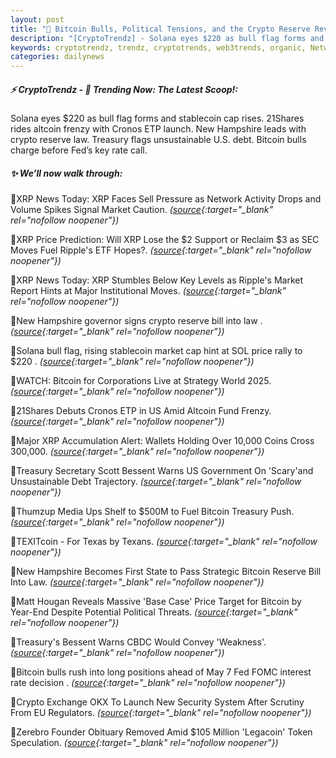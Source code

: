 ```yaml
---
layout: post
title: "🌅 Bitcoin Bulls, Political Tensions, and the Crypto Reserve Revolution Bitcoin News"
description: "[CryptoTrendz] - Solana eyes $220 as bull flag forms and stablecoin cap rises. 21Shares rides altcoin frenzy with Cronos ETP launch. New Hampshire leads with crypto reserve law. Treasury flags unsustainable U.S. debt. Bitcoin bulls charge before Fed’s key rate call."
keywords: cryptotrendz, trendz, cryptotrends, web3trends, organic, Network, XRP, Token, crypto, Market, SEC, stablecoin, SOL, Altcoin, Bitcoin
categories: dailynews
---
```


##### ⚡ CryptoTrendz - 📌 *Trending Now: The Latest Scoop!:*

Solana eyes $220 as bull flag forms and stablecoin cap rises. 21Shares rides altcoin frenzy with Cronos ETP launch. New Hampshire leads with crypto reserve law. Treasury flags unsustainable U.S. debt. Bitcoin bulls charge before Fed’s key rate call.

##### ✨ *We’ll now walk through:*


🔹XRP News Today: XRP Faces Sell Pressure as Network Activity Drops and Volume Spikes Signal Market Caution. *([source](https://s.avyag.com/uhbp){:target="_blank" rel="nofollow noopener"})*

🔹XRP Price Prediction: Will XRP Lose the $2 Support or Reclaim $3 as SEC Moves Fuel Ripple's ETF Hopes?. *([source](https://s.avyag.com/911y){:target="_blank" rel="nofollow noopener"})*

🔹XRP News Today: XRP Stumbles Below Key Levels as Ripple's Market Report Hints at Major Institutional Moves. *([source](https://s.avyag.com/fwmt){:target="_blank" rel="nofollow noopener"})*

🔹New Hampshire governor signs crypto reserve bill into law . *([source](https://s.avyag.com/uxwr){:target="_blank" rel="nofollow noopener"})*

🔹Solana bull flag, rising stablecoin market cap hint at SOL price rally to $220 . *([source](https://s.avyag.com/csaa){:target="_blank" rel="nofollow noopener"})*

🔹WATCH: Bitcoin for Corporations Live at Strategy World 2025. *([source](https://s.avyag.com/0255){:target="_blank" rel="nofollow noopener"})*

🔹21Shares Debuts Cronos ETP in US Amid Altcoin Fund Frenzy. *([source](https://s.avyag.com/fhko){:target="_blank" rel="nofollow noopener"})*

🔹Major XRP Accumulation Alert: Wallets Holding Over 10,000 Coins Cross 300,000. *([source](https://s.avyag.com/w5d6){:target="_blank" rel="nofollow noopener"})*

🔹Treasury Secretary Scott Bessent Warns US Government On 'Scary'and Unsustainable Debt Trajectory. *([source](https://s.avyag.com/b0n9){:target="_blank" rel="nofollow noopener"})*

🔹Thumzup Media Ups Shelf to $500M to Fuel Bitcoin Treasury Push. *([source](https://s.avyag.com/758y){:target="_blank" rel="nofollow noopener"})*

🔹TEXITcoin - For Texas by Texans. *([source](https://s.avyag.com/lmxm){:target="_blank" rel="nofollow noopener"})*

🔹New Hampshire Becomes First State to Pass Strategic Bitcoin Reserve Bill Into Law. *([source](https://s.avyag.com/6rvq){:target="_blank" rel="nofollow noopener"})*

🔹Matt Hougan Reveals Massive 'Base Case' Price Target for Bitcoin by Year-End Despite Potential Political Threats. *([source](https://s.avyag.com/j7y3){:target="_blank" rel="nofollow noopener"})*

🔹Treasury's Bessent Warns CBDC Would Convey 'Weakness'. *([source](https://s.avyag.com/1cp6){:target="_blank" rel="nofollow noopener"})*

🔹Bitcoin bulls rush into long positions ahead of May 7 Fed FOMC interest rate decision . *([source](https://s.avyag.com/i59w){:target="_blank" rel="nofollow noopener"})*

🔹Crypto Exchange OKX To Launch New Security System After Scrutiny From EU Regulators. *([source](https://s.avyag.com/5g7v){:target="_blank" rel="nofollow noopener"})*

🔹Zerebro Founder Obituary Removed Amid $105 Million 'Legacoin' Token Speculation. *([source](https://s.avyag.com/riyj){:target="_blank" rel="nofollow noopener"})*
